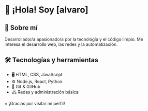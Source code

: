# 👋 ¡Hola! Soy [alvaro]

## 🚀 Sobre mí
Desarrollador/a apasionado/a por la tecnología y el código limpio. Me interesa el desarrollo web, las redes y la automatización.

## 🛠️ Tecnologías y herramientas
- 🖥️ HTML, CSS, JavaScript
- ⚙️ Node.js, React, Python
- 📁 Git & GitHub
- 🖧 Redes y administración básica



⭐ ¡Gracias por visitar mi perfil!

